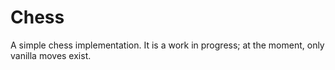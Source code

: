 # Chess
A simple chess implementation. It is a work in progress; at the moment, only vanilla moves exist.
